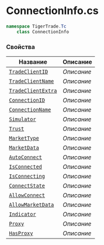 
# ConnectionInfo.cs
```csharp
namespace TigerTrade.Tc  
    class ConnectionInfo
```

### Свойства
| Название | Описание |
| --- | --- |
| [`TradeClientID`](./Свойства/TradeClientID.md) | *Описание* |
| [`TradeClientName`](./Свойства/TradeClientName.md) | *Описание* |
| [`TradeClientExtra`](./Свойства/TradeClientExtra.md) | *Описание* |
| [`ConnectionID`](./Свойства/ConnectionID.md) | *Описание* |
| [`ConnectionName`](./Свойства/ConnectionName.md) | *Описание* |
| [`Simulator`](./Свойства/Simulator.md) | *Описание* |
| [`Trust`](./Свойства/Trust.md) | *Описание* |
| [`MarketType`](./Свойства/MarketType.md) | *Описание* |
| [`MarketData`](./Свойства/MarketData.md) | *Описание* |
| [`AutoConnect`](./Свойства/AutoConnect.md) | *Описание* |
| [`IsConnected`](./Свойства/IsConnected.md) | *Описание* |
| [`IsConnecting`](./Свойства/IsConnecting.md) | *Описание* |
| [`ConnectState`](./Свойства/ConnectState.md) | *Описание* |
| [`AllowConnect`](./Свойства/AllowConnect.md) | *Описание* |
| [`AllowMarketData`](./Свойства/AllowMarketData.md) | *Описание* |
| [`Indicator`](./Свойства/Indicator.md) | *Описание* |
| [`Proxy`](./Свойства/Proxy.md) | *Описание* |
| [`HasProxy`](./Свойства/HasProxy.md) | *Описание* |
